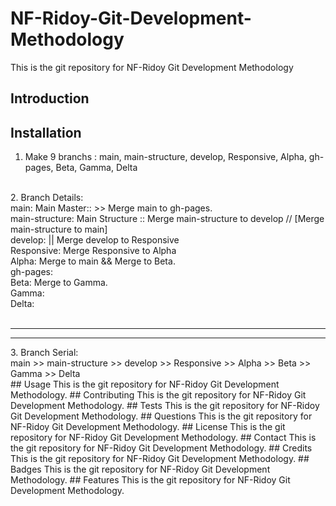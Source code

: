 # NF-Ridoy-Git-Development-Methodology
This is the git repository for NF-Ridoy Git Development Methodology
## Introduction

## Installation
1. Make 9 branchs : main, main-structure, develop, Responsive, Alpha, gh-pages, Beta, Gamma, Delta
<br>
2. Branch Details:
    <br>
    main: Main Master::  >> Merge main to gh-pages.
    <br>
    main-structure: Main Structure :: Merge main-structure to develop // [Merge main-structure to main]
    <br>
    develop:  || Merge develop to Responsive
    <br>
    Responsive: Merge Responsive to Alpha
    <br>
    Alpha: Merge to main && Merge to Beta.
    <br>
    gh-pages: 
    <br>
    Beta: Merge to Gamma.
    <br>
    Gamma:
    <br>
    Delta:
    <br>
    <br>
    <hr>
    <hr>
3. Branch Serial:
<br>
    main >> main-structure >> develop >> Responsive >> Alpha >> Beta >> Gamma >> Delta
    <br>
## Usage
This is the git repository for NF-Ridoy Git Development Methodology.
## Contributing
This is the git repository for NF-Ridoy Git Development Methodology.
## Tests
This is the git repository for NF-Ridoy Git Development Methodology.
## Questions
This is the git repository for NF-Ridoy Git Development Methodology.
## License
This is the git repository for NF-Ridoy Git Development Methodology.
## Contact
This is the git repository for NF-Ridoy Git Development Methodology.
## Credits
This is the git repository for NF-Ridoy Git Development Methodology.
## Badges
This is the git repository for NF-Ridoy Git Development Methodology.
## Features
This is the git repository for NF-Ridoy Git Development Methodology.


